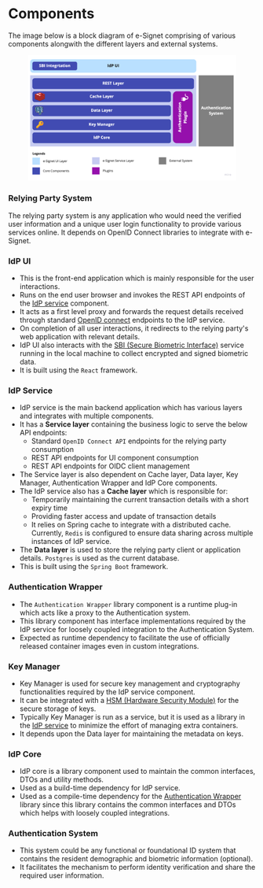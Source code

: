 # Components

The image below is a block diagram of e-Signet comprising of various components alongwith the different layers and external systems.

<figure><img src="../.gitbook/assets/image.png" alt=""><figcaption></figcaption></figure>

### Relying Party System

The relying party system is any application who would need the verified user information and a unique user login functionality to provide various services online. It depends on OpenID Connect libraries to integrate with e-Signet. 

### **IdP UI**

* This is the front-end application which is mainly responsible for the user interactions.
* Runs on the end user browser and invokes the REST API endpoints of the [IdP service](componets.md#idp-service) component.
* It acts as a first level proxy and forwards the request details received through standard [OpenID connect](https://openid.net/connect/) endpoints to the IdP service.
* On completion of all user interactions, it redirects to the relying party's web application with relevant details.
* IdP UI also interacts with the [SBI (Secure Biometric Interface)](https://app.gitbook.com/s/-M1R77ZUwR6XwtPjJIVm/biometrics/mosip-device-service-specification) service running in the local machine to collect encrypted and signed biometric data.
* It is built using the `React` framework.

### **IdP Service**

* IdP service is the main backend application which has various layers and integrates with multiple components. 
* It has a **Service layer** containing the business logic to serve the below API endpoints:
     * Standard `OpenID Connect API` endpoints for the relying party consumption
     * REST API endpoints for UI component consumption
     * REST API endpoints for OIDC client management
* The Service layer is also dependent on Cache layer, Data layer, Key Manager, Authentication Wrapper and IdP Core components.
* The IdP service also has a **Cache layer** which is responsible for:
    * Temporarily maintaining the current transaction details with a short expiry time
    * Providing faster access and update of transaction details
    * It relies on Spring cache to integrate with a distributed cache. Currently, `Redis` is configured to ensure data sharing across multiple instances of IdP service.
 * The **Data layer** is used to store the relying party client or application details. `Postgres` is used as the current database.
 * This is built using the `Spring Boot` framework.

### Authentication Wrapper

* The `Authentication Wrapper` library component is a runtime plug-in which acts like a proxy to the Authentication system.
* This library component has interface implementations required by the IdP service for loosely coupled integration to the Authentication System.
* Expected as runtime dependency to facilitate the use of officially released container images even in custom integrations.

### Key Manager

* Key Manager is used for secure key management and cryptography functionalities required by the IdP service component.
* It can be integrated with a [HSM (Hardware Security Module)](componets.md#hsm) for the secure storage of keys.
* Typically Key Manager is run as a service, but it is used as a library in the [IdP service](componets.md#idp-service) to minimize the effort of managing extra containers.
* It depends upon the Data layer for maintaining the metadata on keys.

### **IdP Core**

* IdP core is a library component used to maintain the common interfaces, DTOs and utility methods.
* Used as a build-time dependency for IdP service.
* Used as a compile-time dependency for the [Authentication Wrapper](componets.md#authentication-wrapper) library since this library contains the common interfaces and DTOs which helps with loosely coupled integrations.

### **Authentication System**

* This system could be any functional or foundational ID system that contains the resident demographic and biometric information (optional). 
* It facilitates the mechanism to perform identity verification and share the required user information.



